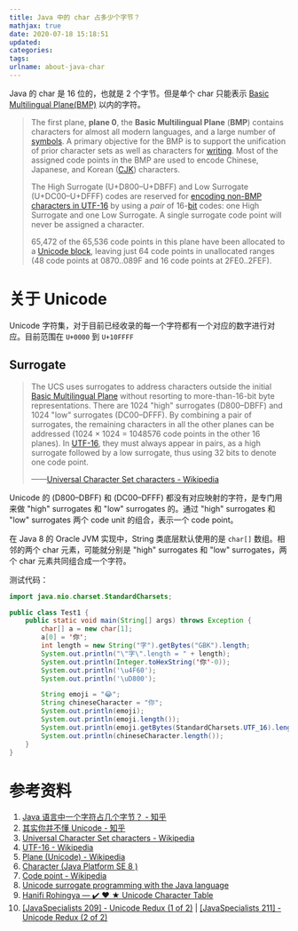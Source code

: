 ```yaml
---
title: Java 中的 char 占多少个字节？
mathjax: true
date: 2020-07-18 15:18:51
updated:
categories:
tags:
urlname: about-java-char
---
```




<!-- more -->



Java 的 char 是 16 位的，也就是 2 个字节。但是单个 char 只能表示 [Basic Multilingual Plane(BMP)](https://en.wikipedia.org/wiki/Plane_(Unicode)#Basic_Multilingual_Plane) 以内的字符。

> The first plane, **plane 0**, the **Basic Multilingual Plane** (**BMP**) contains characters for almost all modern languages, and a large number of [symbols](https://en.wikipedia.org/wiki/Unicode_symbols). A primary objective for the BMP is to support the unification of prior character sets as well as characters for [writing](https://en.wikipedia.org/wiki/Writing). Most of the assigned code points in the BMP are used to encode Chinese, Japanese, and Korean ([CJK](https://en.wikipedia.org/wiki/CJK_characters)) characters.
>
> The High Surrogate (U+D800–U+DBFF) and Low Surrogate (U+DC00–U+DFFF) codes are reserved for [encoding non-BMP characters in UTF-16](https://en.wikipedia.org/wiki/UTF-16#U+10000_to_U+10FFFF) by using a *pair* of 16-[bit](https://en.wikipedia.org/wiki/Bit) codes: one High Surrogate and one Low Surrogate. A single surrogate code point will never be assigned a character.
>
> 65,472 of the 65,536 code points in this plane have been allocated to a [Unicode block](https://en.wikipedia.org/wiki/Unicode_block), leaving just 64 code points in unallocated ranges (48 code points at 0870..089F and 16 code points at 2FE0..2FEF).



# 关于 Unicode

Unicode 字符集，对于目前已经收录的每一个字符都有一个对应的数字进行对应。目前范围在 `U+0000` 到 `U+10FFFF`



## Surrogate

> The UCS uses surrogates to address characters outside the initial [Basic Multilingual Plane](https://en.wikipedia.org/wiki/Plane_(Unicode)#Basic_Multilingual_Plane) without resorting to more-than-16-bit byte representations. There are 1024 "high" surrogates (D800–DBFF) and 1024 "low" surrogates (DC00–DFFF). By combining a pair of surrogates, the remaining characters in all the other planes can be addressed (1024 × 1024 = 1048576 code points in the other 16 planes). In [UTF-16](https://en.wikipedia.org/wiki/UTF-16), they must always appear in pairs, as a high surrogate followed by a low surrogate, thus using 32 bits to denote one code point.
>
> ——[Universal Character Set characters - Wikipedia](https://en.wikipedia.org/wiki/Universal_Character_Set_characters#Surrogates)

Unicode 的 (D800–DBFF) 和 (DC00–DFFF) 都没有对应映射的字符，是专门用来做 "high" surrogates 和 "low" surrogates 的。通过 "high" surrogates 和 "low" surrogates 两个 code unit 的组合，表示一个 code point。



在 Java 8 的 Oracle JVM 实现中，String 类底层默认使用的是 `char[]` 数组。相邻的两个 char 元素，可能就分别是 "high" surrogates 和 "low" surrogates，两个 char 元素共同组合成一个字符。



测试代码：

```java
import java.nio.charset.StandardCharsets;

public class Test1 {
    public static void main(String[] args) throws Exception {
        char[] a = new char[1];
        a[0] = '你';
        int length = new String("字").getBytes("GBK").length;
        System.out.println("\"字\".length = " + length);
        System.out.println(Integer.toHexString('你'-0));
        System.out.println('\u4F60');
        System.out.println('\uD800');

        String emoji = "😂";
        String chineseCharacter = "你";
        System.out.println(emoji);
        System.out.println(emoji.length());
        System.out.println(emoji.getBytes(StandardCharsets.UTF_16).length);
        System.out.println(chineseCharacter.length());
    }
}

```





# 参考资料

1. [Java 语言中一个字符占几个字节？ - 知乎](https://www.zhihu.com/question/27562173)
2. [其实你并不懂 Unicode - 知乎](https://zhuanlan.zhihu.com/p/53714077)
3. [Universal Character Set characters - Wikipedia](https://en.wikipedia.org/wiki/Universal_Character_Set_characters#Surrogates)
4. [UTF-16 - Wikipedia](https://en.wikipedia.org/wiki/UTF-16)
5. [Plane (Unicode) - Wikipedia](https://en.wikipedia.org/wiki/Plane_(Unicode)#Basic_Multilingual_Plane)
6. [Character (Java Platform SE 8 )](https://docs.oracle.com/javase/8/docs/api/java/lang/Character.html)
7. [Code point - Wikipedia](https://en.wikipedia.org/wiki/Code_point)
8. [Unicode surrogate programming with the Java language](https://www.ibm.com/developerworks/library/j-unicode/)
9. [Hanifi Rohingya — ✔️ ❤️ ★ Unicode Character Table](https://unicode-table.com)
10. [[JavaSpecialists 209] - Unicode Redux (1 of 2)](https://www.javaspecialists.eu/archive/Issue209.html) | [[JavaSpecialists 211] - Unicode Redux (2 of 2)](https://www.javaspecialists.eu/archive/Issue211.html)